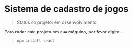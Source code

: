 # Sistema de cadastro de jogos 

> Status do projeto: em desenvolvimento
>
 Para rodar este projeto em sua máquina, por favor digite:
> ```
> npm install react
> ```
